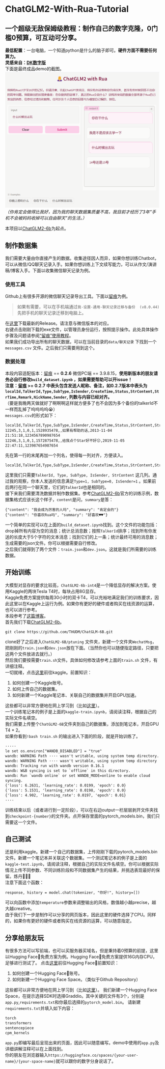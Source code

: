 # ChatGLM2-With-Rua-Tutorial
**一个超级无敌保姆级教程：制作自己的数字克隆，0门槛0预算，可互动可分享。**  
---
**最低配置**：一台电脑，一个知道python是什么的脑子即可。**硬件方面不需要任何算力。**     
**灵感来自：[DK数字版](https://greatdk.com/1908.html#comment-5026)**   
下面是最终成品demo的截图。     
![Demo](image/demo.png)  
*（你肯定会做得比我好，因为我的聊天数据集质量不高，我目前才经历了3年“手机不会被妈妈收掉可以自由聊天”的生活。）*  
  
本项目以[ChatGLM2-6b](https://github.com/THUDM/ChatGLM2-6B)为起点。
## 制作数据集
我们需要大量由你直接产生的数据。收集途径因人而异，如果你想训练Chatbot，可以从微信/QQ聊天记录入手。如果你想训练上下文续写能力，可以从作文/演讲稿/博客入手。下面以收集微信聊天记录为例。  
### 使用工具
Github上有很多开源的微信聊天记录导出工具。下面以[留痕](https://github.com/LC044/WeChatMsg)为例。      
>如果有需要，可以在手机端通过`我-设置-通用-聊天记录迁移与备份  (v8.0.44)` 先把手机的聊天记录迁移到电脑上。     

在[这里](https://github.com/LC044/WeChatMsg/releases)下载最新的Release。请注意与微信版本的对应。  
右键点击刚刚下载的exe文件，以管理员身份运行，按照提示操作。此处具体操作步骤及问题请参阅[“留痕”使用教程](https://blog.lc044.love/post/5)。  
如果我们成功导出所有的聊天数据，可以在当前目录的`data/聊天记录` 下找到一个`messages.csv` 文件。之后我们只需要用到这个。   
### 数据处理
本段内容适配版本：[留痕](https://github.com/LC044/WeChatMsg) == **0.2.6** 微信PC端 == 3.9.8.15，**使用新版本的朋友请务必自行修改`build_dataset.ipynb` ，如果需要帮助可以开issue！**  
**注意：[留痕](https://github.com/LC044/WeChatMsg) >= 0.2.7 中表头包含发送人昵称、备注，如0.2.7版本中表头为`localId,TalkerId,Type,SubType,IsSender,CreateTime,Status,StrContent,StrTime,Remark,NickName,Sender`, 列数与内容已经对齐。**  
（要是我晚两天做就好了啊啊啊这样就方便多了也不会因为多个备份的talkerId不一样而乱掉了呜呜呜呜😭）  
`messages.csv`的形式如下：
```
localId,TalkerId,Type,SubType,IsSender,CreateTime,Status,StrContent,StrTime
12245,3,1,0,1,1528935478,,如果有帮助的话,2013-11-04 21:51:18,1234567890987654
12246,3,1,0,1,1572875478,,给我点个Star好不好😗,2019-11-05 22:47:11,123987654987654
```
先在第一行的末尾再加一个列名，使得每一列对齐，方便读入。  
```
localId,TalkerId,Type,SubType,IsSender,CreateTime,Status,StrContent,StrTime,_
```
这里我们只需要`TalkerId, Type, SubType, IsSender, StrContent` 这几列。通过我的观察，你本人发送的信息满足`Type=1, SubType=0, IsSender=1` 。如果前后两行在同一个聊天里，它们的`TalkerId`也是相同的。    
接下来我们需要清洗数据并制作数据集。参考[ChatGLM2-6b](https://github.com/THUDM/ChatGLM2-6B)官方的训练示例，数据集格式应该长这个样子，`content`是问，`summary`是答：  
```
{"content": "我会成为厉害的人吗", "summary": "肯定会的"}
{"content": "你喜欢Rua吗", "summary": "好喜欢♥♥"}
```
一个简单的实现可以在上面的`build_dataset.ipynb`找到。这个文件的功能包括：drop掉所有内容为空的消息；统计总消息数；按照`TalkerId`排序；找到所有你发送的长度大于5个字符的文本消息；找到它们的上一条；统计最终可用的消息数；生成需要的json文件。你可以根据需要自行修改。  
之后我们就得到了两个文件：`train.json`和`dev.json`。这就是我们所需要的训练数据。    
## 开始训练
大模型对显存的要求比较高，`ChatGLM2-6b-int4`是一个降低显存的解决方案。使用Kaggle的两块Tesla T4时，每块占用8G显存。    
Kaggle免费方案提供每周30小时的双卡T4，可以充裕地满足我们的训练要求，因此这里以在Kaggle上运行为例。如果你有更好的硬件或者购买在线资源的运算，也可以进行参考。  
本段参考了[这篇博客](https://blog.csdn.net/qq_72632426/article/details/130898002)。  
首先我们下载[ChatGLM2-6b](https://github.com/THUDM/ChatGLM2-6B)。  
```
git clone https://github.com/THUDM/ChatGLM-6B.git
```
clone好了之后进入`ChatGLM2-6B/ptuning` 文件夹，新建一个文件夹`WechatMsg`，把刚刚的`train.json`和`dev.json`放在下面。（当然你也可以随便指定路径，只要把这两个文件放进去就行。）  
然后我们要按需要`train.sh`文件。具体如何修改请参考上面的`train.sh` 文件，有详细注释。  
一切就绪，点击[这里](https://www.kaggle.com/)前往kaggle。前置知识：  
1. 如何创建一个Kaggle账号。
2. 如何上传自己的数据集。
3. 如何新建一个Kaggle笔记本、关联自己的数据集并开启GPU加速。

这些都可以非常方便地在网上学习到（比如[这里](https://blog.csdn.net/qq_53919099/article/details/130867160)）。  
一个训练笔记本的例子是上面的`kaggle-train.ipynb`，请阅读注释，根据自己的实际文件名填空。  
我们需要上传整个`ChatGLM2-6B`文件夹到自己的数据集，添加到笔记本，开启GPU T4 * 2。  
如果你看到`!bash train.sh` 的输出进入下面的阶段，就是开始训练了。  
```
·····
le set os.environ["WANDB_DISABLED"] = "true"
wandb: WARNING Path ···· wasn't writable, using system temp directory.
wandb: WARNING Path ···· wasn't writable, using system temp directory
wandb: Tracking run with wandb version 0.16.1
wandb: W&B syncing is set to `offline` in this directory.  
wandb: Run `wandb online` or set WANDB_MODE=online to enable cloud syncing.
{'loss': 6.2631, 'learning_rate': 0.0199, 'epoch': 0.0}                         
{'loss': 5.1531, 'learning_rate': 0.0198, 'epoch': 0.0}                         
{'loss': 4.902, 'learning_rate': 0.0197, 'epoch': 0.01} 
····
```
训练结束以后（或者进行到一定阶段），可以在右边output一栏层层剥开文件夹找到`checkpoint-{number}`的文件夹。点开保存里面的pytorch_models.bin，我们只需要这一个文件。  
## 自己测试
还是利用kaggle。新建一个自己的数据集，上传刚刚下载的pytorch_models.bin文件。新建一个笔记本并关联这个数据集。一个测试笔记本的例子是上面的`kaggle-test.ipynb`，请阅读注释，根据自己的实际文件名填空。你可以根据实际情况上传不同参数、不同训练阶段和不同数据集产生的结果，并挑选表现最好的保留。炼丹🐒🐒🐒    
注意下面这个函数：  
``` 
response, history = model.chat(tokenizer, "你好!", history=[])
```
可以向函数中添加`temperature`参数来调整输出的风格，数值越小越precise，越大越creative。  
由于我们下一步是制作可以分享的网页版本，因此这里的硬件选择了CPU。同样的，如果你有更好的硬件或者购买在线资源的运算，可以随意指定。
## 分享给朋友玩
有很多方法可以写前端，也可以买服务器买域名，但是秉持着0预算的前提，这里以Hugging Face🤗免费方案为例。Hugging Face🤗免费方案提供16G内存CPU，足够进行测试了。
点击[这里](https://huggingface.co/)前往Hugging Face🤗前置知识：  
1. 如何创建一个Hugging Face🤗账号。
2. 如何新建一个Hugging Face Space。（类似于Github Repository）
   
这些都可以非常方便地在网上学习到（比如[这里](https://www.kdnuggets.com/2023/06/build-ai-chatbot-5-minutes-hugging-face-gradio.html)）。
我们新建一个Hugging Face Space，在提示选择SDK时选择Graddio。其中关键的文件有3个，分别是`app.py`,`requirements.txt`和你最后选择的`pytorch_model.bin`。
请新建`requirements.txt`并填入如下内容：
```
torch
transformers
sentencepiece
cpm_kernels
```
`app.py`即编写最后呈现出来的页面，因此可以随意编写。demo中使用的`app.py`及详细讲解注释可以在上面找到。    
你的朋友在浏览器输入`https://huggingface.co/spaces/{your-user-name}/{your-space-name}`就可以跟你的数字分身说话了。
